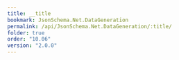 ```yaml
---
title: __title
bookmark: JsonSchema.Net.DataGeneration
permalink: /api/JsonSchema.Net.DataGeneration/:title/
folder: true
order: "10.06"
version: "2.0.0"
---
```

